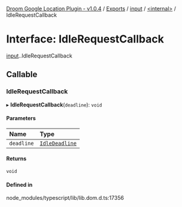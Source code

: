 [Droom Google Location Plugin - v1.0.4](../README.md) / [Exports](../modules.md) / [input](../modules/input.md) / [<internal\>](../modules/input._internal_.md) / IdleRequestCallback

# Interface: IdleRequestCallback

[input](../modules/input.md).[<internal>](../modules/input._internal_.md).IdleRequestCallback

## Callable

### IdleRequestCallback

▸ **IdleRequestCallback**(`deadline`): `void`

#### Parameters

| Name | Type |
| :------ | :------ |
| `deadline` | [`IdleDeadline`](../modules/input._internal_.md#idledeadline) |

#### Returns

`void`

#### Defined in

node_modules/typescript/lib/lib.dom.d.ts:17356
